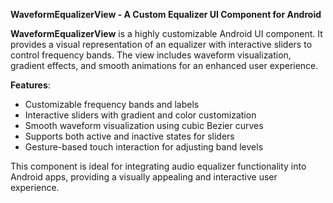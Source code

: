 **WaveformEqualizerView - A Custom Equalizer UI Component for Android**

**WaveformEqualizerView** is a highly customizable Android UI component. It provides a visual representation of an equalizer with interactive sliders to control frequency bands. The view includes waveform visualization, gradient effects, and smooth animations for an enhanced user experience.

**Features**:
- Customizable frequency bands and labels
- Interactive sliders with gradient and color customization
- Smooth waveform visualization using cubic Bezier curves
- Supports both active and inactive states for sliders
- Gesture-based touch interaction for adjusting band levels

This component is ideal for integrating audio equalizer functionality into Android apps, providing a visually appealing and interactive user experience.
